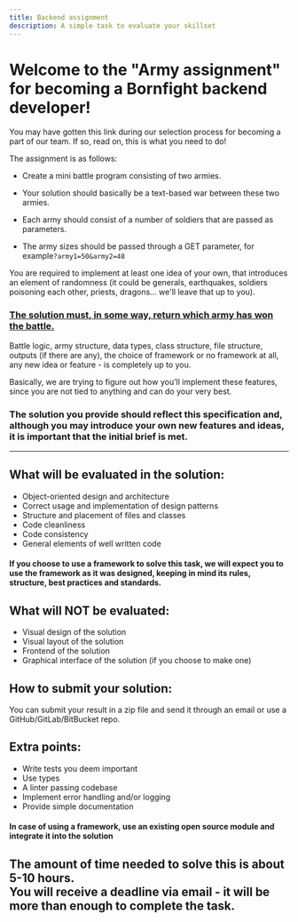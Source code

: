 ```yaml
---
title: Backend assignment
description: A simple task to evaluate your skillset
---
```


# Welcome to the "Army assignment" for becoming a Bornfight backend developer!

You may have gotten this link during our selection process for becoming a part of our team. If so, read on, this is
what you need to do!

The assignment is as follows:

- Create a mini battle program consisting of two armies.

- Your solution should basically be a text-based war between these two armies.

- Each army should consist of a number of soldiers that are passed as parameters.

- The army sizes should be passed through a GET parameter, for example`?army1=50&army2=48`

You are required to implement at least one idea of your own, that introduces an element of randomness (it could be
generals, earthquakes, soldiers poisoning each other, priests, dragons... we'll leave that up to you).

### <u>The solution must, in some way, return which army has won the battle.</u>

Battle logic, army structure, data types, class structure, file structure, outputs (if there are any), the choice
of framework or no framework at all, any new idea or feature - is completely up to you.

Basically, we are trying to figure out how you’ll implement these features, since you are not tied to anything and
can do your very best.

### The solution you provide should reflect this specification and, although you may introduce your own new features and ideas, it is important that the initial brief is met.

---

## What will be evaluated in the solution:

- Object-oriented design and architecture
- Correct usage and implementation of design patterns
- Structure and placement of files and classes
- Code cleanliness
- Code consistency
- General elements of well written code

#### If you choose to use a framework to solve this task, we will expect you to use the framework as it was designed, keeping in mind its rules, structure, best practices and standards.

## What will NOT be evaluated:

- Visual design of the solution
- Visual layout of the solution
- Frontend of the solution
- Graphical interface of the solution (if you choose to make one)

## How to submit your solution:

You can submit your result in a zip file and send it through an email or use a GitHub/GitLab/BitBucket repo.

## Extra points:

- Write tests you deem important
- Use types
- A linter passing codebase
- Implement error handling and/or logging
- Provide simple documentation

#### In case of using a framework, use an existing open source module and integrate it into the solution

## The amount of time needed to solve this is about 5-10 hours. <br> You will receive a deadline via email - it will be more than enough to complete the task.
